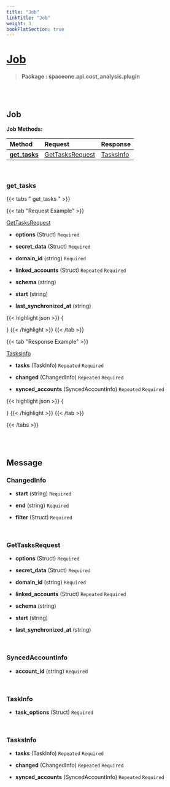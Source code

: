 ```yaml
---
title: "Job"
linkTitle: "Job"
weight: 3
bookFlatSection: true
---
```

# [Job](#Job)



>  **Package : spaceone.api.cost_analysis.plugin**

<br>
<br>

## Job





**Job Methods:**


| Method | Request | Response |
| :----- | :-------- | :-------- |
| [**get_tasks**](./Job#get_tasks) | [GetTasksRequest](Job#gettasksrequest) | [TasksInfo](Job#tasksinfo) |



    
<br>

### get_tasks









 {{< tabs " get_tasks " >}}

 {{< tab "Request Example" >}}



[GetTasksRequest](./Job#gettasksrequest)

* **options** (Struct)   `Required` 


* **secret_data** (Struct)   `Required` 


* **domain_id** (string)   `Required` 


* **linked_accounts** (Struct)  `Repeated`    `Required` 


* **schema** (string)  


* **start** (string)  


* **last_synchronized_at** (string)  





{{< highlight json >}}
{

}
{{< /highlight >}}
{{< /tab >}}


 {{< tab "Response Example" >}}

[TasksInfo](#TASKSINFO)
* **tasks** (TaskInfo)  `Repeated`   `Required` 

* **changed** (ChangedInfo)  `Repeated`   `Required` 

* **synced_accounts** (SyncedAccountInfo)  `Repeated`   `Required` 



{{< highlight json >}}
{

}
{{< /highlight >}}
{{< /tab >}}


{{< /tabs >}}


    


<br>
<br>

## Message



### ChangedInfo
* **start** (string)   `Required` 

    
* **end** (string)   `Required` 

    
* **filter** (Struct)   `Required` 

    <br>

### GetTasksRequest
* **options** (Struct)   `Required` 

    
* **secret_data** (Struct)   `Required` 

    
* **domain_id** (string)   `Required` 

    
* **linked_accounts** (Struct)  `Repeated`    `Required` 

    
* **schema** (string)  

    
* **start** (string)  

    
* **last_synchronized_at** (string)  

    <br>

### SyncedAccountInfo
* **account_id** (string)   `Required` 

    <br>

### TaskInfo
* **task_options** (Struct)   `Required` 

    <br>

### TasksInfo
* **tasks** (TaskInfo)  `Repeated`    `Required` 

    
* **changed** (ChangedInfo)  `Repeated`    `Required` 

    
* **synced_accounts** (SyncedAccountInfo)  `Repeated`    `Required` 

    <br>
